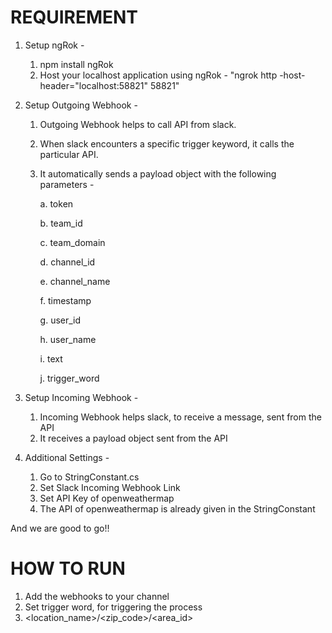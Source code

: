 REQUIREMENT
===========
1. Setup ngRok -
	1. npm install ngRok
	2. Host your localhost application using ngRok - "ngrok http -host-header="localhost:58821" 58821"
2. Setup Outgoing Webhook  -
	1. Outgoing Webhook helps to call API from slack. 
	2. When slack encounters a specific trigger keyword, it calls the particular API.
	3. It automatically sends a payload object with the following parameters -
	
		a. token
		
		b. team_id
		
		c. team_domain
		
		d. channel_id
		
		e. channel_name
		
		f. timestamp
		
		g. user_id
		
		h. user_name
		
		i. text
		
		j. trigger_word
		
3. Setup Incoming Webhook  -
	1. Incoming Webhook helps slack, to receive a message, sent from the API
	2. It receives a payload object sent from the API
4. Additional Settings -
	1. Go to StringConstant.cs
	2. Set Slack Incoming Webhook Link
	3. Set API Key of openweathermap
	4. The API of openweathermap is already given in the StringConstant

And we are good to go!!


HOW TO RUN 
==========
1. Add the webhooks to your channel
2. Set trigger word, for triggering the process
3. <trigger> <location_name>/<zip_code>/<area_id>
